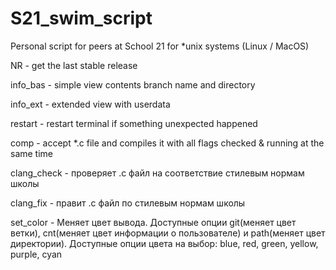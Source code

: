 # S21_swim_script
Personal script for peers at School 21 for *unix systems (Linux / MacOS)

NR          - get the last stable release

info_bas    - simple view contents branch name and directory

info_ext    - extended view with userdata

restart     - restart terminal if something unexpected happened

comp        - accept *.c file and compiles it with all flags checked & running at the same time

clang_check - проверяет .c файл на соответствие стилевым нормам школы

clang_fix   - правит .c файл по стилевым нормам школы

set_color   - Меняет цвет вывода. Доступные опции git(меняет цвет ветки), cnt(меняет цвет информации о пользователе) и path(меняет цвет директории).
Доступные опции цвета на выбор: blue, red, green, yellow, purple, cyan
